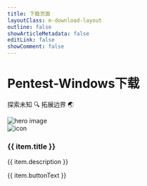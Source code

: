 ```yaml
---
title: 下载页面
layoutClass: m-download-layout
outline: false
showArticleMetadata: false
editLink: false
showComment: false
---
```


<script setup>
import { DOWNLOAD_DATA } from './data'
</script>
<style src="./style.scss"></style>

<div class="hero">
  <div class="hero-content">
    <h1>Pentest-Windows下载</h1>
    <p class="description">探索未知 🔍 拓展边界 🌏</p>
  </div>
  <div class="hero-image">
    <img src="/Windows10.png" alt="hero image">
  </div>
</div>

<div class="download-container">
  <div class="cards-container">
    <div v-for="item in DOWNLOAD_DATA" :key="item.title" class="card">
      <img :src="item.icon" alt="icon" class="card-icon">
      <h3 class="card-title">{{ item.title }}</h3>
      <p class="card-description">{{ item.description }}</p>
      <a :href="item.disabled ? '#' : item.downloadUrl" class="download-button" :class="{ 'disabled': item.disabled }">{{ item.buttonText }}</a>
    </div>
  </div>
</div>